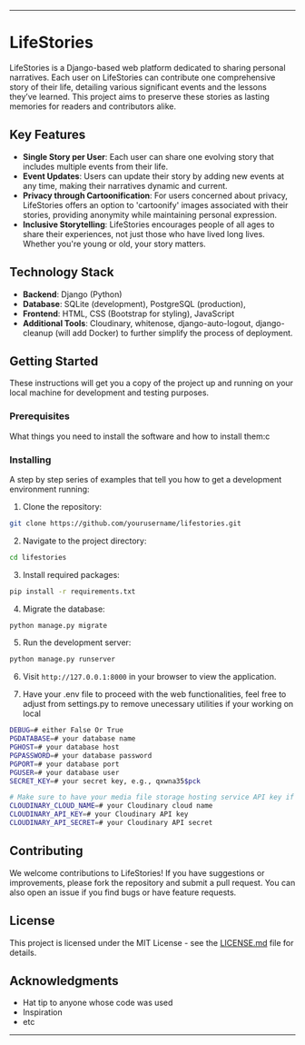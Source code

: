 
---

# LifeStories

LifeStories is a Django-based web platform dedicated to sharing personal narratives. Each user on LifeStories can contribute one comprehensive story of their life, detailing various significant events and the lessons they’ve learned. This project aims to preserve these stories as lasting memories for readers and contributors alike.

## Key Features

- **Single Story per User**: Each user can share one evolving story that includes multiple events from their life.
- **Event Updates**: Users can update their story by adding new events at any time, making their narratives dynamic and current.
- **Privacy through Cartoonification**: For users concerned about privacy, LifeStories offers an option to 'cartoonify' images associated with their stories, providing anonymity while maintaining personal expression.
- **Inclusive Storytelling**: LifeStories encourages people of all ages to share their experiences, not just those who have lived long lives. Whether you're young or old, your story matters.

## Technology Stack

- **Backend**: Django (Python)
- **Database**: SQLite (development), PostgreSQL (production),
- **Frontend**: HTML, CSS (Bootstrap for styling), JavaScript
- **Additional Tools**:  Cloudinary, whitenose, django-auto-logout, django-cleanup (will add Docker) to further simplify the process of deployment.

## Getting Started

These instructions will get you a copy of the project up and running on your local machine for development and testing purposes.

### Prerequisites

What things you need to install the software and how to install them:c

### Installing

A step by step series of examples that tell you how to get a development environment running:

1. Clone the repository:
```bash
git clone https://github.com/yourusername/lifestories.git
```

2. Navigate to the project directory:
```bash
cd lifestories
```

3. Install required packages:
```bash
pip install -r requirements.txt
```

4. Migrate the database:
```bash
python manage.py migrate
```

5. Run the development server:
```bash
python manage.py runserver
```

6. Visit `http://127.0.0.1:8000` in your browser to view the application.

7. Have your .env file to proceed with the web functionalities, feel free to adjust from settings.py to remove unecessary utilities if your working on local
```bash
DEBUG=# either False Or True
PGDATABASE=# your database name
PGHOST=# your database host
PGPASSWORD=# your database password
PGPORT=# your database port
PGUSER=# your database user
SECRET_KEY=# your secret key, e.g., qxwna35$pck

# Make sure to have your media file storage hosting service API key if you deploy, else remove cloudinary from installed_apps in settings.py
CLOUDINARY_CLOUD_NAME=# your Cloudinary cloud name
CLOUDINARY_API_KEY=# your Cloudinary API key
CLOUDINARY_API_SECRET=# your Cloudinary API secret

```

## Contributing

We welcome contributions to LifeStories! If you have suggestions or improvements, please fork the repository and submit a pull request. You can also open an issue if you find bugs or have feature requests.

## License

This project is licensed under the MIT License - see the [LICENSE.md](LICENSE.md) file for details.

## Acknowledgments

- Hat tip to anyone whose code was used
- Inspiration
- etc

---
